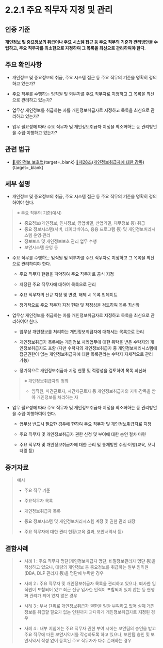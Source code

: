 # 2.2.1 주요 직무자 지정 및 관리

## 인증 기준

**개인정보 및 중요정보의 취급이나 주요 시스템 접근 등 주요 직무의 기준과 관리방안을 수립하고, 주요 직무자를 최소한으로 지정하여 그 목록을 최신으로 관리하여야 한다.**

## 주요 확인사항

- 개인정보 및 중요정보의 취급, 주요 시스템 접근 등 주요 직무의 기준을 명확히 정의하고 있는가?

- 주요 직무를 수행하는 임직원 및 외부자를 주요 직무자로 지정하고 그 목록을 최신으로 관리하고 있는가?

- 업무상 개인정보를 취급하는 자를 개인정보취급자로 지정하고 목록을 최신으로 관리하고 있는가?

- 업무 필요성에 따라 주요 직무자 및 개인정보취급자 지정을 최소화하는 등 관리방안을 수립·이행하고 있는가?

## 관련 법규

- [🔗개인정보 보호법][개인정보 보호법 제28조]{target=_blank} [🔗제28조(개인정보취급자에 대한 감독)][개인정보 보호법 제28조 부분]{target=_blank}

## 세부 설명

- 개인정보 및 중요정보의 취급, 주요 시스템 접근 등 주요 직무의 기준을 명확히 정의하여야 한다.
>
> ※ 주요 직무의 기준(예시)
>
> - 중요정보(개인정보, 인사정보, 영업비밀, 산업기밀, 재무정보 등) 취급
> - 중요 정보시스템(서버, 데이터베이스, 응용 프로그램 등) 및 개인정보처리시스템 운영·관리
> - 정보보호 및 개인정보보호 관리 업무 수행
> - 보안시스템 운영 등

- 주요 직무를 수행하는 임직원 및 외부자를 주요 직무자로 지정하고 그 목록을 최신으로 관리하여야 한다.

    - 주요 직무자 현황을 파악하여 주요 직무자로 공식 지정

    - 지정된 주요 직무자에 대하여 목록으로 관리

    - 주요 직무자의 신규 지정 및 변경, 해제 시 목록 업데이트

    - 정기적으로 주요 직무자 지정 현황 및 적정성을 검토하여 목록 최신화

- 업무상 개인정보를 취급하는 자를 개인정보취급자로 지정하고 목록을 최신으로 관리하여야 한다.

    - 업무상 개인정보를 처리하는 개인정보취급자에 대해서는 목록으로 관리

    - 개인정보취급자 목록에는 개인정보 처리업무에 대한 위탁을 받은 수탁자의 개인정보취급자도 포함
    (다만 수탁자의 개인정보취급자 중 개인정보처리시스템에 접근권한이 없는 개인정보취급자에 대한 목록관리는 수탁자 자체적으로 관리 가능)

    - 정기적으로 개인정보취급자 지정 현황 및 적정성을 검토하여 목록 최신화
    >
    > ※ 개인정보취급자의 정의
    >
    > - 임직원, 파견근로자, 시간제근로자 등 개인정보취급자의 지휘·감독을 받아 개인정보를 처리하는 자

- 업무 필요성에 따라 주요 직무자 및 개인정보취급자 지정을 최소화하는 등 관리방안을 수립·이행하여야 한다.

    - 업무상 반드시 필요한 경우에 한하여 주요 직무자 및 개인정보취급자로 지정

    - 주요 직무자 및 개인정보취급자 권한 신청 및 부여에 대한 승인 절차 마련

    - 주요 직무자 및 개인정보취급자에 대한 관리 및 통제방안 수립·이행(교육, 모니터링 등)

## 증거자료

> 예시
>
> - 주요 직무 기준
>
> - 주요직무자 목록
>
> - 개인정보취급자 목록
>
> - 중요 정보시스템 및 개인정보처리시스템 계정 및 권한 관리 대장
>
> - 주요 직무자에 대한 관리 현황(교육 결과, 보안서약서 등)

## 결함사례

> - 사례 1 : 주요 직무자 명단(개인정보취급자 명단, 비밀정보관리자 명단 등)을 작성하고 있으나, 대량의 개인정보 등 중요정보를 취급하는 일부 임직원(DBA, DLP 관리자 등)을 명단에 누락한 경우
>
> - 사례 2 : 주요 직무자 및 개인정보취급자 목록을 관리하고 있으나, 퇴사한 임직원이 포함되어 있고 최근 신규 입사한 인력이 포함되어 있지 않는 등 현행화 관리가 되어 있지 않은 경우
>
> - 사례 3 : 부서 단위로 개인정보취급자 권한을 일괄 부여하고 있어 실제 개인정보를 취급할 필요가 없는 인원까지 과다하게 개인정보취급자로 지정된 경우
>
> - 사례 4 : 내부 지침에는 주요 직무자 권한 부여 시에는 보안팀의 승인을 받고 주요 직무에 따른 보안서약서를 작성하도록 하고 있으나, 보안팀 승인 및 보안서약서 작성 없이 등록된 주요 직무자가 다수 존재하는 경우

[개인정보 보호법 제28조]: https://www.law.go.kr/법령/개인정보보호법/(20240315,19234,20230314)/제28조 "개인정보 보호법 제28조"
[개인정보 보호법 제28조 부분]: https://www.law.go.kr/법령/개인정보보호법/제28조 "개인정보 보호법 제28조 부분"
